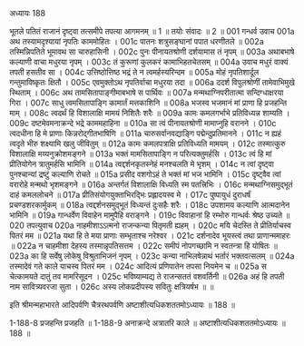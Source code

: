 अध्यायः 188

भूतले पतितं राजानं दृष्ट्वा तत्समीपे तपत्या आगमनम् ॥ 1 ॥ तयोः संवादः ॥ 2 ॥
001	गन्धर्व उवाच 
001a	अथ तस्यामदृश्यायां नृपतिः काममोहितः ।
001c	पातनः शत्रुसङ्घानां पपात धरणीतले ॥
002a	तस्मिन्निपतिते भूमावथ सा चारुहासिनी ।
002c	पुनः पीनायतश्रोणी दर्शयामास तं नृपम् ॥
003a	अथाबभाषे कल्याणी वाचा मधुरया नृपम् ।
003c	तं कुरूणां कुलकरं कामाभिहतचेतसम् ॥
004a	उवाच मधुरं वाक्यं तपती हसतीव सा ।
004c	उत्तिष्ठोत्तिष्ठ भद्रं ते न त्वमर्हस्यरिन्दम ॥
005a	मोहं नृपतिशार्दूल गन्तुमाविष्कृतः क्षितौ ।
005c	एवमुक्तोऽथ नृपतिर्वाचा मधुरया तदा ॥
006a	ददर्श विपुलश्रोणीं तामेवाभिमुखे स्थिताम् ।
006c	अथ तामसितापाङ्गीमाबभाषे स पार्थिवः ॥
007a	मन्मथाग्निपरीतात्मा सन्दिग्धाक्षरया गिरा ।
007c	साधु त्वमसितापाङ्गि कामार्तं मत्तकाशिनि ॥
008a	भजस्व भजमानं मां प्राणा हि प्रजहन्ति माम् ।
008c	त्वदर्थं हि विशालाक्षि मामयं निशितैः शरैः ॥
009a	कामः कमलगर्भाभे प्रतिविध्यन्न शाम्यति ।
009c	दष्टमेवमनाक्रन्दे भद्रे काममहाहिना ॥
010a	सा त्वं पीनायतश्रोणी मामाप्नुहि वरानने ।
010c	त्वदधीना हि मे प्राणाः किन्नरोद्गीतभाषिणि ॥
011a	चारुसर्वानवद्याङ्गि पद्मेन्दुप्रतिमानने ।
011c	न ह्यहं त्वदृते भीरु शक्ष्यामि खलु जीवितुम् ॥
012a	कामः कमलपत्राक्षि प्रतिविध्यति मामयम् ।
012c	तस्मात्कुरु विशालाक्षि मय्यनुक्रोशमङ्गने ॥
013a	भक्तं मामसितापाङ्गि न परित्यक्तुमर्हसि ।
013c	त्वं हि मां प्रीतियोगेन त्रातुमर्हसि भामिनि ॥
014a	त्वद्दर्शनकृतस्नेहं मनश्चलति मे भृशम् ।
014c	न त्वां दृष्ट्वा पुनश्चान्यां द्रष्टुं कल्याणि रोचते ॥
015a	प्रसीद वशगोऽहं ते भक्तं मां भज भामिनि ।
015c	दृष्ट्वैव त्वां वरारोहे मन्मथो भृशमङ्गने ॥
016a	अन्तर्गतं विशालाक्षि विध्यति स्म पतत्त्रिभिः ।
016c	मन्मथाग्निसमुद्भूतं दाहं कमललोचने ॥
017a	प्रीतिसंयोगयुक्ताभिरद्भिः प्रह्लादयस्व मे ।
017c	पुष्पायुधं दुराधर्षं प्रचण्डशरकार्मुकम् ॥
018a	त्वद्दर्शनसमुद्भूतं विध्यन्तं दुःसहैः शरैः ।
018c	उपशामय कल्याणि आत्मदानेन भामिनि ॥
019a	गान्धर्वेण विवाहेन मामुपैहि वराङ्गने ।
019c	विवाहानां हि रम्भोरु गान्धर्वः श्रेष्ठ उच्यते ॥
020	तपत्युवाच 
020a	नाहमीशाऽऽत्मनो राजन्कन्या पितृमती ह्यहम् ।
020c	मयि चेदस्ति ते प्रीतिर्याचस्व पितरं मम ॥
021a	यथा हि ते मया प्राणाः सम्भृताश्च नरेश्वर ।
021c	दर्शनादेव भूयस्त्वं तथा प्राणान्ममाहरः ॥
022a	न चाहमीशा देहस्य तस्मान्नृपतिसत्तम ।
022c	समीपं नोपगच्छामि न स्वतन्त्रा हि योषितः ॥
023a	का हि सर्वेषु लोकेषु विश्रुताभिजनं नृपम् ।
023c	कन्या नाभिलषेन्नाथं भर्तारं भक्तवत्सलम् ॥
024a	तस्मादेवं गते काले याचस्व पितरं मम ।
024c	आदित्यं प्रणिपातेन तपसा नियमेन च ॥
025a	स चेत्कामयते दातुं तव मामरिसूदन ।
025c	भविष्याम्यद्य ते राजन्सततं वशवर्तिनी ॥
026a	अहं हि तपती नाम सावित्र्यवरजा सुता ।
026c	अस्य लोकप्रदीपस्य सवितुः क्षत्रियर्षभ ॥ ॥

इति श्रीमन्महाभारते आदिपर्वणि चैत्ररथपर्वणि अष्टाशीत्यधिकशततमोऽध्यायः ॥ 188 ॥

1-188-8 प्रजहन्ति प्रजहति ॥ 1-188-9 अनाक्रन्दे अत्रातरि काले ॥ अष्टाशीत्यधिकशततमोऽध्यायः ॥ 188 ॥
